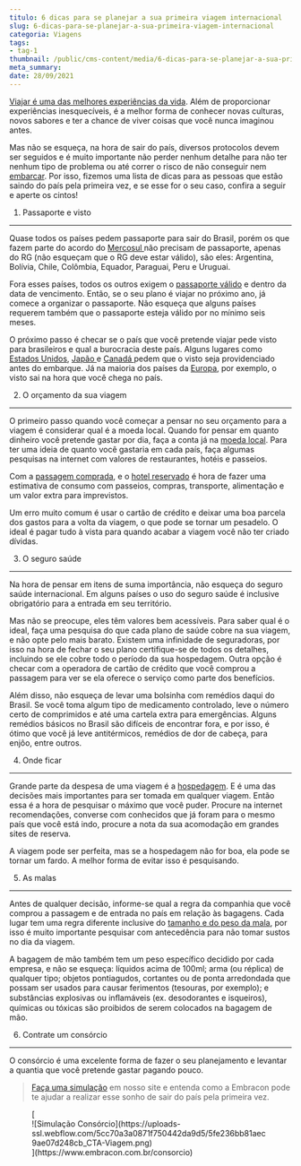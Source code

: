 ```yaml
---
titulo: 6 dicas para se planejar a sua primeira viagem internacional
slug: 6-dicas-para-se-planejar-a-sua-primeira-viagem-internacional
categoria: Viagens
tags:
- tag-1
thumbnail: /public/cms-content/media/6-dicas-para-se-planejar-a-sua-primeira-viagem-internacional.jpg
meta_summary: 
date: 28/09/2021
---
```

[Viajar é uma das melhores experiências da vida](https://www.embracon.com.br/blog/viagem-economica-confira-nossas-dicas-para-viajar-com-pouco-dinheiro). Além de proporcionar experiências inesquecíveis, é a melhor forma de conhecer novas culturas, novos sabores e ter a chance de viver coisas que você nunca imaginou antes.

Mas não se esqueça, na hora de sair do país, diversos protocolos devem ser seguidos e é muito importante não perder nenhum detalhe para não ter nenhum tipo de problema ou até correr o risco de não conseguir nem [embarcar](https://www.embracon.com.br/blog/quer-saber-como-organizar-uma-viagem-aqui-esta-o-passo-a-passo). Por isso, fizemos uma lista de dicas para as pessoas que estão saindo do país pela primeira vez, e se esse for o seu caso, confira a seguir e aperte os cintos!

 1. Passaporte e visto
----------------------

Quase todos os países pedem passaporte para sair do Brasil, porém os que fazem parte do acordo do [Mercosul ](https://www.embracon.com.br/blog/os-melhores-destinos-de-viagem-na-america-do-sul)não precisam de passaporte, apenas do RG (não esqueçam que o RG deve estar válido), são eles: Argentina, Bolívia, Chile, Colômbia, Equador, Paraguai, Peru e Uruguai.

Fora esses países, todos os outros exigem o [passaporte válido](https://www.embracon.com.br/blog/3-dicas-para-passar-na-imigracao-de-qualquer-pais-sem-problemas) e dentro da data de vencimento. Então, se o seu plano é viajar no próximo ano, já comece a organizar o passaporte. Não esqueça que alguns países requerem também que o passaporte esteja válido por no mínimo seis meses.

O próximo passo é checar se o país que você pretende viajar pede visto para brasileiros e qual a burocracia deste país. Alguns lugares como [Estados Unidos](https://www.embracon.com.br/blog/quais-as-maiores-vantagens-de-fazer-intercambio-nos-eua), [Japão ](https://www.embracon.com.br/blog/o-que-voce-precisa-saber-antes-de-viajar-para-toquio)e [Canadá ](https://www.embracon.com.br/blog/entenda-as-vantagens-de-fazer-um-intercambio-no-canada)pedem que o visto seja providenciado antes do embarque. Já na maioria dos países da [Europa](https://www.embracon.com.br/blog/as-principais-dicas-de-como-planejar-suas-ferias-para-a-europa), por exemplo, o visto sai na hora que você chega no país.

 2. O orçamento da sua viagem 
------------------------------

O primeiro passo quando você começar a pensar no seu orçamento para a viagem é considerar qual é a moeda local. Quando for pensar em quanto dinheiro você pretende gastar por dia, faça a conta já na [moeda local](https://www.embracon.com.br/blog/entenda-como-a-variacao-da-moeda-estrangeira-pode-impactar-sua-vida). Para ter uma ideia de quanto você gastaria em cada país, faça algumas pesquisas na internet com valores de restaurantes, hotéis e passeios.

Com a [passagem comprada](https://www.embracon.com.br/blog/7-dicas-de-como-economizar-na-passagem-de-aviao), e o [hotel reservado](https://www.embracon.com.br/blog/como-fazer-uma-reserva-de-hotel-sem-erros) é hora de fazer uma estimativa de consumo com passeios, compras, transporte, alimentação e um valor extra para imprevistos.

Um erro muito comum é usar o cartão de crédito e deixar uma boa parcela dos gastos para a volta da viagem, o que pode se tornar um pesadelo. O ideal é pagar tudo à vista para quando acabar a viagem você não ter criado dívidas.

 3. O seguro saúde
------------------

Na hora de pensar em itens de suma importância, não esqueça do seguro saúde internacional. Em alguns países o uso do seguro saúde é inclusive obrigatório para a entrada em seu território.

Mas não se preocupe, eles têm valores bem acessíveis. Para saber qual é o ideal, faça uma pesquisa do que cada plano de saúde cobre na sua viagem, e não opte pelo mais barato. Existem uma infinidade de seguradoras, por isso na hora de fechar o seu plano certifique-se de todos os detalhes, incluindo se ele cobre todo o período da sua hospedagem. Outra opção é checar com a operadora de cartão de crédito que você comprou a passagem para ver se ela oferece o serviço como parte dos benefícios.

Além disso, não esqueça de levar uma bolsinha com remédios daqui do Brasil. Se você toma algum tipo de medicamento controlado, leve o número certo de comprimidos e até uma cartela extra para emergências. Alguns remédios básicos no Brasil são difíceis de encontrar fora, e por isso, é ótimo que você já leve antitérmicos, remédios de dor de cabeça, para enjôo, entre outros.

 4. Onde ficar
--------------

Grande parte da despesa de uma viagem é a [hospedagem](https://www.embracon.com.br/blog/entenda-como-escolher-um-bom-hotel-para-viagens-em-familia). E é uma das decisões mais importantes para ser tomada em qualquer viagem. Então essa é a hora de pesquisar o máximo que você puder. Procure na internet recomendações, converse com conhecidos que já foram para o mesmo país que você está indo, procure a nota da sua acomodação em grandes sites de reserva.

A viagem pode ser perfeita, mas se a hospedagem não for boa, ela pode se tornar um fardo. A melhor forma de evitar isso é pesquisando.

 5. As malas
------------

Antes de qualquer decisão, informe-se qual a regra da companhia que você comprou a passagem e de entrada no país em relação às bagagens. Cada lugar tem uma regra diferente inclusive do [tamanho e do peso da mala](https://www.embracon.com.br/blog/saiba-o-que-levar-na-sua-proxima-viagem), por isso é muito importante pesquisar com antecedência para não tomar sustos no dia da viagem.

A bagagem de mão também tem um peso específico decidido por cada empresa, e não se esqueça: líquidos acima de 100ml; arma (ou réplica) de qualquer tipo; objetos pontiagudos, cortantes ou de ponta arredondada que possam ser usados para causar ferimentos (tesouras, por exemplo); e substâncias explosivas ou inﬂamáveis (ex. desodorantes e isqueiros), químicas ou tóxicas são proibidos de serem colocados na bagagem de mão.

 6. Contrate um consórcio 
--------------------------

O consórcio é uma excelente forma de fazer o seu planejamento e levantar a quantia que você pretende gastar pagando pouco.

> [Faça uma simulação](https://www.embracon.com.br/consorcio) em nosso site e entenda como a Embracon pode te ajudar a realizar esse sonho de sair do país pela primeira vez.

<figure class="w-richtext-figure-type-image w-richtext-align-center">[<div>![Simulação Consórcio](https://uploads-ssl.webflow.com/5cc70a3a0871f750442da9d5/5fe236bb81aec9ae07d248cb_CTA-Viagem.png)</div>](https://www.embracon.com.br/consorcio)</figure>
